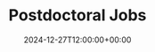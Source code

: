 ---
weight: 9000
title: "Postdoctoral Jobs"
description: "Explore postdoctoral opportunities in leading universities and research institutions. These roles allow you to advance your research, collaborate with experts, and contribute to groundbreaking studies across various academic fields. Take the next step in your academic career with a postdoctoral position at HigherEduSpot."
icon: print
date: 2024-12-27T12:00:00+00:00
---